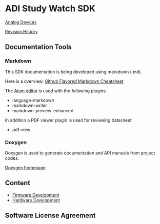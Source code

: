 # ADI Study Watch SDK

[Analog Devices](http://www.analog.com)

[Revision History](rev_hist.md)

## Documentation Tools

### Markdown
This SDK documentation is being developed using markdown (.md).

Here is a overview:
[Github Flavored Markdown Cheatsheet](https://guides.github.com/pdfs/markdown-cheatsheet-online.pdf)

The [Atom editor](https://atom.io/) is used with the following plugins:

* language-markdown
* markdown-writer
* markdown-preview-enhanced

In addition a PDF viewer plugin is used for reviewing datasheet

* pdf-view

### Doxygen

Doxygen is used to generate documentation and API manuals from project codes.

[Doxygen homepage](http://www.doxygen.nl/)

## Content
* [Firmware Development](./fw_dev/fw_dev.md)
* [Hardware Development](./hw_dev/hw_dev.md)


## Software License Agreement
